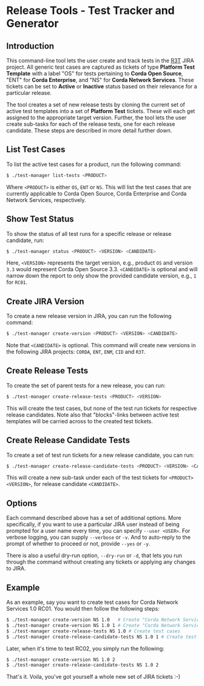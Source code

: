 # Release Tools - Test Tracker and Generator

## Introduction

This command-line tool lets the user create and track tests in the [R3T](https://r3-cev.atlassian.net/projects/R3T) JIRA project. All generic test cases are captured as tickets of type **Platform Test Template** with a label "OS" for tests pertaining to **Corda Open Source**, "ENT" for **Corda Enterprise**, and "NS" for **Corda Network Services**. These tickets can be set to **Active** or **Inactive** status based on their relevance for a particular release.

The tool creates a set of new release tests by cloning the current set of active test templates into a set of **Platform Test** tickets. These will each get assigned to the appropriate target version. Further, the tool lets the user create sub-tasks for each of the release tests, one for each release candidate. These steps are described in more detail further down.

## List Test Cases

To list the active test cases for a product, run the following command:

```bash
$ ./test-manager list-tests <PRODUCT>
```

Where `<PRODUCT>` is either `OS`, `ENT` or `NS`. This will list the test cases that are currently applicable to Corda Open Source, Corda Enterprise and Corda Network Services, respectively.

## Show Test Status

To show the status of all test runs for a specific release or release candidate, run:

```bash
$ ./test-manager status <PRODUCT> <VERSION> <CANDIDATE>
```

Here, `<VERSION>` represents the target version, e.g., product `OS` and version `3.3` would represent Corda Open Source 3.3. `<CANDIDATE>` is optional and will narrow down the report to only show the provided candidate version, e.g., `1` for `RC01`.

## Create JIRA Version

To create a new release version in JIRA, you can run the following command:

```bash
$ ./test-manager create-version <PRODUCT> <VERSION> <CANDIDATE>
```

Note that `<CANDIDATE>` is optional. This command will create new versions in the following JIRA projects: `CORDA`, `ENT`, `ENM`, `CID` and `R3T`.

## Create Release Tests

To create the set of parent tests for a new release, you can run:

```bash
$ ./test-manager create-release-tests <PRODUCT> <VERSION>
```

This will create the test cases, but none of the test run tickets for respective release candidates. Note also that "blocks"-links between active test templates will be carried across to the created test tickets.

## Create Release Candidate Tests

To create a set of test run tickets for a new release candidate, you can run:

```bash
$ ./test-manager create-release-candidate-tests <PRODUCT> <VERSION> <CANDIDATE>
```

This will create a new sub-task under each of the test tickets for `<PRODUCT>` `<VERSION>`, for release candidate `<CANDIDATE>`.

## Options

Each command described above has a set of additional options. More specifically, if you want to use a particular JIRA user instead of being prompted for a user name every time, you can specify `--user <USER>`. For verbose logging, you can supply `--verbose` or `-v`. And to auto-reply to the prompt of whether to proceed or not, provide `--yes` or `-y`.

There is also a useful dry-run option, `--dry-run` or `-d`, that lets you run through the command without creating any tickets or applying any changes to JIRA.

## Example

As an example, say you want to create test cases for Corda Network Services 1.0 RC01. You would then follow the following steps:

```bash
$ ./test-manager create-version NS 1.0   # Create "Corda Network Services 1.0" - if it doesn't exist
$ ./test-manager create-version NS 1.0 1 # Create "Corda Network Services 1.0 RC01" - if it doesn't exist
$ ./test-manager create-release-tests NS 1.0 # Create test cases
$ ./test-manager create-release-candidate-tests NS 1.0 1 # Create test run for release candidate
```

Later, when it's time to test RC02, you simply run the following:

```bash
$ ./test-manager create-version NS 1.0 2
$ ./test-manager create-release-candidate-tests NS 1.0 2
```

That's it. Voila, you've got yourself a whole new set of JIRA tickets :-)
